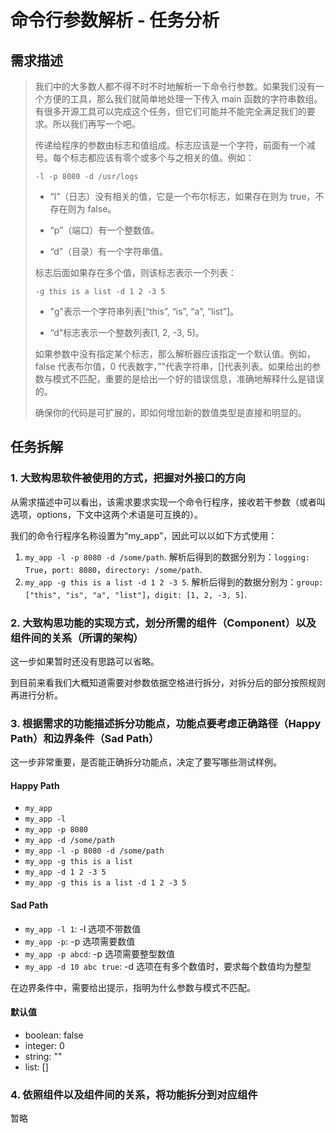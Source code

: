 # 命令行参数解析 - 任务分析

## 需求描述

> 我们中的大多数人都不得不时不时地解析一下命令行参数。如果我们没有一个方便的工具，那么我们就简单地处理一下传入 main 函数的字符串数组。有很多开源工具可以完成这个任务，但它们可能并不能完全满足我们的要求。所以我们再写一个吧。
> 
> 传递给程序的参数由标志和值组成。标志应该是一个字符，前面有一个减号。每个标志都应该有零个或多个与之相关的值。例如：
> 
> `-l -p 8080 -d /usr/logs`
> 
> * “l”（日志）没有相关的值，它是一个布尔标志，如果存在则为 true，不存在则为 false。
> 
> * “p”（端口）有一个整数值。
> 
> * “d”（目录）有一个字符串值。
> 
> 标志后面如果存在多个值，则该标志表示一个列表：
> 
> `-g this is a list -d 1 2 -3 5`
> 
> * "g"表示一个字符串列表[“this”, “is”, “a”, “list”]。
> 
> * “d"标志表示一个整数列表[1, 2, -3, 5]。
> 
> 如果参数中没有指定某个标志，那么解析器应该指定一个默认值。例如，false 代表布尔值，0 代表数字，”"代表字符串，[]代表列表。如果给出的参数与模式不匹配，重要的是给出一个好的错误信息，准确地解释什么是错误的。
> 
> 确保你的代码是可扩展的，即如何增加新的数值类型是直接和明显的。

## 任务拆解

### 1. 大致构思软件被使用的方式，把握对外接口的方向

从需求描述中可以看出，该需求要求实现一个命令行程序，接收若干参数（或者叫选项，options，下文中这两个术语是可互换的）。

我们的命令行程序名称设置为“my_app”，因此可以以如下方式使用：

1. `my_app -l -p 8080 -d /some/path`. 解析后得到的数据分别为：`logging: True`，`port: 8080`，`directory: /some/path`.
2. `my_app -g this is a list -d 1 2 -3 5`. 解析后得到的数据分别为：`group: ["this", "is", "a", "list"]`，`digit: [1, 2, -3, 5]`.

### 2. 大致构思功能的实现方式，划分所需的组件（Component）以及组件间的关系（所谓的架构）

这一步如果暂时还没有思路可以省略。

到目前来看我们大概知道需要对参数依据空格进行拆分，对拆分后的部分按照规则再进行分析。

### 3. 根据需求的功能描述拆分功能点，功能点要考虑正确路径（Happy Path）和边界条件（Sad Path）

这一步非常重要，是否能正确拆分功能点，决定了要写哪些测试样例。

#### Happy Path

* `my_app`
* `my_app -l`
* `my_app -p 8080`
* `my_app -d /some/path`
* `my_app -l -p 8080 -d /some/path`
* `my_app -g this is a list`
* `my_app -d 1 2 -3 5`
* `my_app -g this is a list -d 1 2 -3 5`

#### Sad Path

* `my_app -l 1`: -l 选项不带数值
* `my_app -p`: -p 选项需要数值
* `my_app -p abcd`: -p 选项需要整型数值
* `my_app -d 10 abc true`: -d 选项在有多个数值时，要求每个数值均为整型

在边界条件中，需要给出提示，指明为什么参数与模式不匹配。

#### 默认值

* boolean: false
* integer: 0
* string: ""
* list: []

### 4. 依照组件以及组件间的关系，将功能拆分到对应组件

暂略
